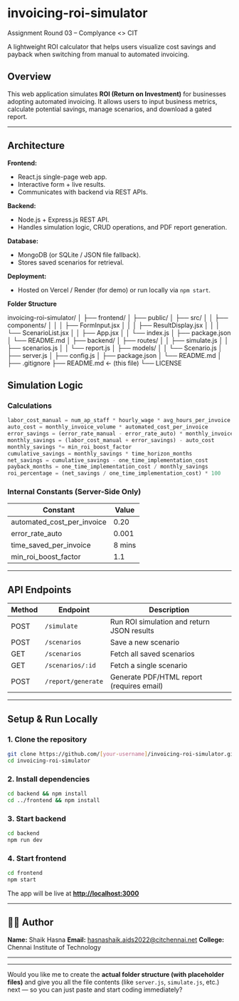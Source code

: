 # invoicing-roi-simulator

Assignment Round 03 – Complyance <> CIT

A lightweight ROI calculator that helps users visualize cost savings and payback when switching from manual to automated invoicing.


## Overview

This web application simulates **ROI (Return on Investment)** for businesses adopting automated invoicing.
It allows users to input business metrics, calculate potential savings, manage scenarios, and download a gated report.

---

## Architecture

**Frontend:**

* React.js single-page web app.
* Interactive form + live results.
* Communicates with backend via REST APIs.

**Backend:**

* Node.js + Express.js REST API.
* Handles simulation logic, CRUD operations, and PDF report generation.

**Database:**

* MongoDB (or SQLite / JSON file fallback).
* Stores saved scenarios for retrieval.

**Deployment:**

* Hosted on Vercel / Render (for demo) or run locally via `npm start`.


 **Folder Structure**


invoicing-roi-simulator/
│
├── frontend/
│   ├── public/
│   ├── src/
│   │   ├── components/
│   │   │   ├── FormInput.jsx
│   │   │   ├── ResultDisplay.jsx
│   │   │   └── ScenarioList.jsx
│   │   ├── App.jsx
│   │   └── index.js
│   ├── package.json
│   └── README.md
│
├── backend/
│   ├── routes/
│   │   ├── simulate.js
│   │   ├── scenarios.js
│   │   └── report.js
│   ├── models/
│   │   └── Scenario.js
│   ├── server.js
│   ├── config.js
│   ├── package.json
│   └── README.md
│
├── .gitignore
├── README.md        ← (this file)
└── LICENSE



## Simulation Logic

### Calculations

```js
labor_cost_manual = num_ap_staff * hourly_wage * avg_hours_per_invoice * monthly_invoice_volume
auto_cost = monthly_invoice_volume * automated_cost_per_invoice
error_savings = (error_rate_manual - error_rate_auto) * monthly_invoice_volume * error_cost
monthly_savings = (labor_cost_manual + error_savings) - auto_cost
monthly_savings *= min_roi_boost_factor
cumulative_savings = monthly_savings * time_horizon_months
net_savings = cumulative_savings - one_time_implementation_cost
payback_months = one_time_implementation_cost / monthly_savings
roi_percentage = (net_savings / one_time_implementation_cost) * 100
```

### Internal Constants (Server-Side Only)

| Constant                   | Value  |
| -------------------------- | ------ |
| automated_cost_per_invoice | 0.20   |
| error_rate_auto            | 0.001  |
| time_saved_per_invoice     | 8 mins |
| min_roi_boost_factor       | 1.1    |

---

## API Endpoints

| Method | Endpoint           | Description                                |
| ------ | ------------------ | ------------------------------------------ |
| POST   | `/simulate`        | Run ROI simulation and return JSON results |
| POST   | `/scenarios`       | Save a new scenario                        |
| GET    | `/scenarios`       | Fetch all saved scenarios                  |
| GET    | `/scenarios/:id`   | Fetch a single scenario                    |
| POST   | `/report/generate` | Generate PDF/HTML report (requires email)  |

---

## Setup & Run Locally

### 1. Clone the repository

```bash
git clone https://github.com/[your-username]/invoicing-roi-simulator.git
cd invoicing-roi-simulator
```

### 2️. Install dependencies

```bash
cd backend && npm install
cd ../frontend && npm install
```

### 3️. Start backend

```bash
cd backend
npm run dev
```

### 4️. Start frontend

```bash
cd frontend
npm start
```

The app will be live at **[http://localhost:3000](http://localhost:3000)**

---



## 👨‍💻 **Author**

**Name:** Shaik Hasna
**Email:**  hasnashaik.aids2022@citchennai.net
**College:** Chennai Institute of Technology

---



---

Would you like me to create the **actual folder structure (with placeholder files)** and give you all the file contents (like `server.js`, `simulate.js`, etc.) next — so you can just paste and start coding immediately?
